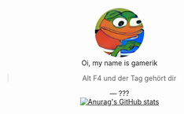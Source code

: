 <style>
    .headerimage {
        border-radius: 100%;
        width: 100px;
        height: 100px;
    }
    p {
        margin: auto;
        text-align: center;
    }
</style>
<div id="header" align="center">
    <img src="profil.png" class="headerimage" alt="i got this pfp from an AI, idk why i started to use it everywhere.">
</div>

<p>
    Oi, my name is gamerik
</p>

> Alt F4 und der Tag gehört dir

— ???

[![Anurag's GitHub stats](https://github-readme-stats.vercel.app/api?username=ItsGamerik&show_icons=true&theme=transparent)](https://github.com/anuraghazra/github-readme-stats)

<!--
**ItsGamerik/ItsGamerik** is a ✨ _special_ ✨ repository because its `README.md` (this file) appears on your GitHub profile.

Here are some ideas to get you started:

- 🔭 I’m currently working on ...
- 🌱 I’m currently learning ...
- 👯 I’m looking to collaborate on ...
- 🤔 I’m looking for help with ...
- 💬 Ask me about ...
- 📫 How to reach me: ...
- 😄 Pronouns: ...
- ⚡ Fun fact: ...
-->
